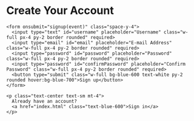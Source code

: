 <!DOCTYPE html>
<html lang="en">
<head>
  <meta charset="UTF-8" />
  <meta name="viewport" content="width=device-width, initial-scale=1.0"/>
  <title>Sign Up - PFKahoot!</title>
  <link rel="icon" type="image/png" href="favicon.png">
  <link href="https://cdn.jsdelivr.net/npm/tailwindcss@2.2.19/dist/tailwind.min.css" rel="stylesheet">
</head>
<body class="bg-gradient-to-br from-blue-900 to-white min-h-screen flex items-center justify-center p-4">
  <div class="bg-white rounded-2xl shadow-lg p-6 w-full max-w-md">
    <h1 class="text-3xl font-bold text-center text-blue-700 mb-6">Create Your Account</h1>

    <form onsubmit="signup(event)" class="space-y-4">
      <input type="text" id="username" placeholder="Username" class="w-full px-4 py-2 border rounded" required>
      <input type="email" id="email" placeholder="E-mail Address" class="w-full px-4 py-2 border rounded" required>
      <input type="password" id="password" placeholder="Password" class="w-full px-4 py-2 border rounded" required>
      <input type="password" id="confirmPassword" placeholder="Confirm Password" class="w-full px-4 py-2 border rounded" required>
      <button type="submit" class="w-full bg-blue-600 text-white py-2 rounded hover:bg-blue-700">Sign up</button>
    </form>

    <p class="text-center text-sm mt-4">
      Already have an account?
      <a href="index.html" class="text-blue-600">Sign in</a>
    </p>
  </div>

  <script>
    function signup(e) {
      e.preventDefault();
      const username = document.getElementById('username').value;
      const email = document.getElementById('email').value;
      const password = document.getElementById('password').value;
      const confirmPassword = document.getElementById('confirmPassword').value;

      if (password !== confirmPassword) {
        alert("Passwords do not match!");
        return;
      }

      alert(`Account created for ${username} (${email})!`);
      // Redirection ou enregistrement backend ici
    }
  </script>
</body>
</html>
